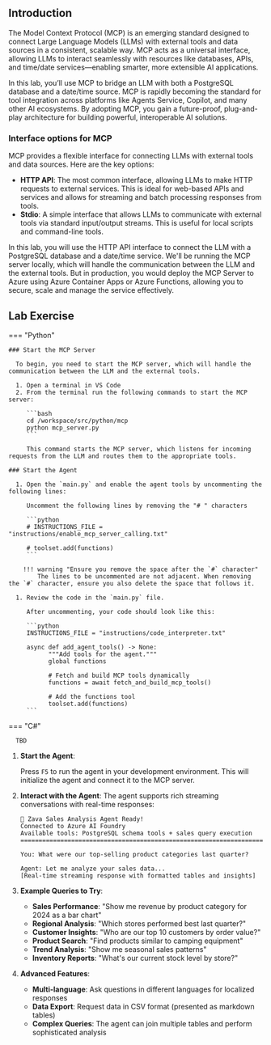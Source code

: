 ## Introduction

The Model Context Protocol (MCP) is an emerging standard designed to connect Large Language Models (LLMs) with external tools and data sources in a consistent, scalable way. MCP acts as a universal interface, allowing LLMs to interact seamlessly with resources like databases, APIs, and time/date services—enabling smarter, more extensible AI applications.

In this lab, you’ll use MCP to bridge an LLM with both a PostgreSQL database and a date/time source. MCP is rapidly becoming the standard for tool integration across platforms like Agents Service, Copilot, and many other AI ecosystems. By adopting MCP, you gain a future-proof, plug-and-play architecture for building powerful, interoperable AI solutions.

### Interface options for MCP
MCP provides a flexible interface for connecting LLMs with external tools and data sources. Here are the key options:

- **HTTP API**: The most common interface, allowing LLMs to make HTTP requests to external services. This is ideal for web-based APIs and services and allows for streaming and batch processing responses from tools.
- **Stdio**: A simple interface that allows LLMs to communicate with external tools via standard input/output streams. This is useful for local scripts and command-line tools.

In this lab, you will use the HTTP API interface to connect the LLM with a PostgreSQL database and a date/time service. We'll be running the MCP server locally, which will handle the communication between the LLM and the external tools. But in production, you would deploy the MCP Server to Azure using Azure Container Apps or Azure Functions, allowing you to secure, scale and manage the service effectively.

## Lab Exercise

=== "Python"

    ### Start the MCP Server

      To begin, you need to start the MCP server, which will handle the communication between the LLM and the external tools. 
      
      1. Open a terminal in VS Code
      2. From the terminal run the following commands to start the MCP server:

         ```bash
         cd /workspace/src/python/mcp
         python mcp_server.py
         ```

         This command starts the MCP server, which listens for incoming requests from the LLM and routes them to the appropriate tools.

    ### Start the Agent

      1. Open the `main.py` and enable the agent tools by uncommenting the following lines:

         Uncomment the following lines by removing the "# " characters

         ```python
         # INSTRUCTIONS_FILE = "instructions/enable_mcp_server_calling.txt"

         # toolset.add(functions)
         ```

        !!! warning "Ensure you remove the space after the `#` character"
            The lines to be uncommented are not adjacent. When removing the `#` character, ensure you also delete the space that follows it.

      1. Review the code in the `main.py` file.

         After uncommenting, your code should look like this:

         ```python
         INSTRUCTIONS_FILE = "instructions/code_interpreter.txt"

         async def add_agent_tools() -> None:
               """Add tools for the agent."""
               global functions

               # Fetch and build MCP tools dynamically
               functions = await fetch_and_build_mcp_tools()

               # Add the functions tool
               toolset.add(functions)
         ```

=== "C#"

      TBD

1. **Start the Agent**:

   Press `F5` to run the agent in your development environment. This will initialize the agent and connect it to the MCP server.

2. **Interact with the Agent**:
   The agent supports rich streaming conversations with real-time responses:

   ```
   🤖 Zava Sales Analysis Agent Ready!
   Connected to Azure AI Foundry
   Available tools: PostgreSQL schema tools + sales query execution
   =========================================================================

   You: What were our top-selling product categories last quarter?

   Agent: Let me analyze your sales data...
   [Real-time streaming response with formatted tables and insights]
   ```

3. **Example Queries to Try**:
   - **Sales Performance**: "Show me revenue by product category for 2024 as a bar chart"
   - **Regional Analysis**: "Which stores performed best last quarter?"
   - **Customer Insights**: "Who are our top 10 customers by order value?"
   - **Product Search**: "Find products similar to camping equipment"
   - **Trend Analysis**: "Show me seasonal sales patterns"
   - **Inventory Reports**: "What's our current stock level by store?"

4. **Advanced Features**:
   - **Multi-language**: Ask questions in different languages for localized responses
   - **Data Export**: Request data in CSV format (presented as markdown tables)
   - **Complex Queries**: The agent can join multiple tables and perform sophisticated analysis